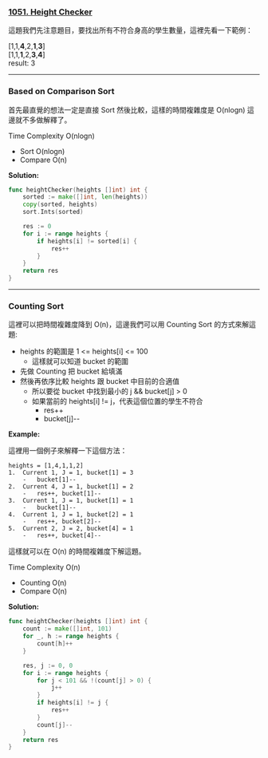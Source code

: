### [1051. Height Checker]

這題我們先注意題目，要找出所有不符合身高的學生數量，這裡先看一下範例：  

[1,1,**4**,2,**1**,**3**]  
[1,1,**1**,2,**3**,**4**]  
result: 3

---

### Based on Comparison Sort

首先最直覺的想法一定是直接 Sort 然後比較，這樣的時間複雜度是 O(nlogn) 這邊就不多做解釋了。

Time Complexity O(nlogn)
-   Sort O(nlogn)
-   Compare O(n)

**Solution:**
```go
func heightChecker(heights []int) int {
    sorted := make([]int, len(heights))
    copy(sorted, heights)
    sort.Ints(sorted)

    res := 0
    for i := range heights {
        if heights[i] != sorted[i] {
            res++
        }
    }
    return res
}
```

---

### Counting Sort

這裡可以把時間複雜度降到 O(n)，這邊我們可以用 Counting Sort 的方式來解這題:
-   heights 的範圍是 1 <= heights[i] <= 100
    -   這樣就可以知道 bucket 的範圍
-   先做 Counting 把 bucket 給填滿
-   然後再依序比較 heights 跟 bucket 中目前的合適值
    -   所以要從 bucket 中找到最小的 j && bucket[j] > 0
    -   如果當前的 heights[i] != j，代表這個位置的學生不符合
        -   res++
        -   bucket[j]--        

**Example:**

這裡用一個例子來解釋一下這個方法：

```
heights = [1,4,1,1,2]
1.  Current 1, J = 1, bucket[1] = 3
    -   bucket[1]--
2.  Current 4, J = 1, bucket[1] = 2
    -   res++, bucket[1]--
3.  Current 1, J = 1, bucket[1] = 1
    -   bucket[1]--
4.  Current 1, J = 1, bucket[2] = 1
    -   res++, bucket[2]--
5.  Current 2, J = 2, bucket[4] = 1
    -   res++, bucket[4]--
```

這樣就可以在 O(n) 的時間複雜度下解這題。

Time Complexity O(n)
-   Counting O(n)
-   Compare O(n)

**Solution:**
```go
func heightChecker(heights []int) int {
    count := make([]int, 101)
    for _, h := range heights {
        count[h]++
    }

    res, j := 0, 0
    for i := range heights {
        for j < 101 && !(count[j] > 0) {
            j++
        }
        if heights[i] != j {
            res++
        }
        count[j]--
    }
    return res
}
```

[1051. Height Checker]: https://leetcode.com/problems/height-checker/
